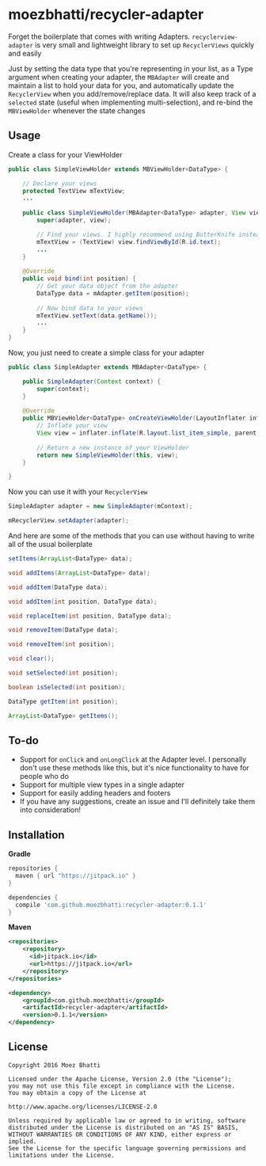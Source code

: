# moezbhatti/recycler-adapter

Forget the boilerplate that comes with writing Adapters. `recyclerview-adapter` is very small and lightweight library to set up `RecyclerViews` quickly and easily

Just by setting the data type that you're representing in your list, as a Type argument when creating your adapter, the `MBAdapter` will create and maintain a list to hold your data for you, and automatically update the `RecyclerView` when you add/remove/replace data. It will also keep track of a `selected` state (useful when implementing multi-selection), and re-bind the `MBViewHolder` whenever the state changes

## Usage

Create a class for your ViewHolder

``` java
public class SimpleViewHolder extends MBViewHolder<DataType> {

    // Declare your views
    protected TextView mTextView;
    ...
    
    public class SimpleViewHolder(MBAdapter<DataType> adapter, View view) {
        super(adapter, view);

        // Find your views. I highly recommend using ButterKnife instead of doing it this way
        mTextView = (TextView) view.findViewById(R.id.text);
        ...
    }
    
    @Override
    public void bind(int position) {
        // Get your data object from the adapter
        DataType data = mAdapter.getItem(position);
        
        // Now bind data to your views
        mTextView.setText(data.getName());
        ...
    }
}

```

Now, you just need to create a simple class for your adapter

``` java
public class SimpleAdapter extends MBAdapter<DataType> {

    public SimpleAdapter(Context context) {
        super(context);
    }
    
    @Override
    public MBViewHolder<DataType> onCreateViewHolder(LayoutInflater inflater, ViewGroup parent) {
        // Inflate your view
        View view = inflater.inflate(R.layout.list_item_simple, parent, false);
        
        // Return a new instance of your ViewHolder
        return new SimpleViewHolder(this, view);
    }

}
```

Now you can use it with your `RecyclerView`

``` java
SimpleAdapter adapter = new SimpleAdapter(mContext);

mRecyclerView.setAdapter(adapter);
```

And here are some of the methods that you can use without having to write all of the usual boilerplate
``` java
setItems(ArrayList<DataType> data);

void addItems(ArrayList<DataType> data);

void addItem(DataType data);

void addItem(int position, DataType data);

void replaceItem(int position, DataType data);

void removeItem(DataType data);

void removeItem(int position);

void clear();

void setSelected(int position);

boolean isSelected(int position);

DataType getItem(int position);

ArrayList<DataType> getItems();

```

## To-do
 - Support for `onClick` and `onLongClick` at the Adapter level. I personally don't use these methods like this, but it's nice functionality to have for people who do
 - Support for multiple view types in a single adapter
 - Support for easily adding headers and footers
 - If you have any suggestions, create an issue and I'll definitely take them into consideration!


## Installation

**Gradle**

``` gradle
repositories {
  maven { url "https://jitpack.io" }
}
```

``` gradle
dependencies {
  compile 'com.github.moezbhatti:recycler-adapter:0.1.1'
}
```

**Maven**
``` xml
<repositories>
  	<repository>
      <id>jitpack.io</id>
      <url>https://jitpack.io</url>
	</repository>
</repositories>
```

``` xml
<dependency>
    <groupId>com.github.moezbhatti</groupId>
    <artifactId>recycler-adapter</artifactId>
    <version>0.1.1</version>
</dependency>
```

## License

```
Copyright 2016 Moez Bhatti

Licensed under the Apache License, Version 2.0 (the "License");
you may not use this file except in compliance with the License.
You may obtain a copy of the License at

http://www.apache.org/licenses/LICENSE-2.0

Unless required by applicable law or agreed to in writing, software
distributed under the License is distributed on an "AS IS" BASIS,
WITHOUT WARRANTIES OR CONDITIONS OF ANY KIND, either express or implied.
See the License for the specific language governing permissions and
limitations under the License.
```
